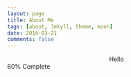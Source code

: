 ```yaml
---
layout: page
title: About Me
tags: [about, Jekyll, theme, moon]
date: 2016-03-21
comments: false
---
```

    
<center>Hello</center>
<div class="progress">
        <div class="progress-bar" role="progressbar" aria-valuenow="60" aria-valuemin="0" aria-valuemax="100" style="width: 60%;"><span class="sr-only">60% Complete</span></div>
</div>


